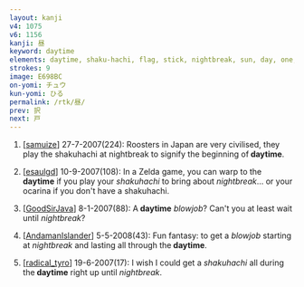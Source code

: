 ```yaml
---
layout: kanji
v4: 1075
v6: 1156
kanji: 昼
keyword: daytime
elements: daytime, shaku-hachi, flag, stick, nightbreak, sun, day, one, floor
strokes: 9
image: E698BC
on-yomi: チュウ
kun-yomi: ひる
permalink: /rtk/昼/
prev: 択
next: 戸
---
```


1) [<a href="http://kanji.koohii.com/profile/samuize">samuize</a>] 27-7-2007(224): Roosters in Japan are very civilised, they play the shakuhachi at nightbreak to signify the beginning of<strong> daytime</strong>.

2) [<a href="http://kanji.koohii.com/profile/esaulgd">esaulgd</a>] 10-9-2007(108): In a Zelda game, you can warp to the <strong>daytime</strong> if you play your <em>shakuhachi</em> to bring about <em>nightbreak</em>... or your ocarina if you don&#039;t have a shakuhachi.

3) [<a href="http://kanji.koohii.com/profile/GoodSirJava">GoodSirJava</a>] 8-1-2007(88): A<strong> daytime</strong> <em>blowjob</em>? Can&#039;t you at least wait until <em>nightbreak</em>?

4) [<a href="http://kanji.koohii.com/profile/AndamanIslander">AndamanIslander</a>] 5-5-2008(43): Fun fantasy: to get a <em>blowjob</em> starting at <em>nightbreak</em> and lasting all through the<strong> daytime</strong>.

5) [<a href="http://kanji.koohii.com/profile/radical_tyro">radical_tyro</a>] 19-6-2007(17): I wish I could get a <em>shakuhachi</em> all during the<strong> daytime</strong> right up until <em>nightbreak</em>.


